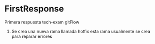 # FirstResponse
Primera respuesta tech-exam gitFlow 

1. Se crea una nueva rama llamada hotfix esta rama usualmente se crea para reparar errores
